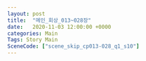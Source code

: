 ```yaml
---
layout: post
title:  "메인_회상_013~028장"
date:   2020-11-03 12:00:00 +0000
categories: Main
Tags: Story Main
SceneCode: ["scene_skip_cp013-028_q1_s10"]
---
```

